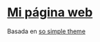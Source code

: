 # [Mi página web](javiabellan.github.io)
Basada en [so simple theme](https://github.com/mmistakes/so-simple-theme)
